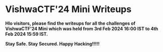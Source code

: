 #  VishwaCTF'24 Mini Writeups

**Hlo visitors, please find the writeups for all the challenges of VishwaCTF'24 Mini which was held from 3rd Feb 2024 16:00 IST to 4th Feb 2024 15:59 IST.**

**Stay Safe. Stay Secured. Happy Hacking!!!!!**
